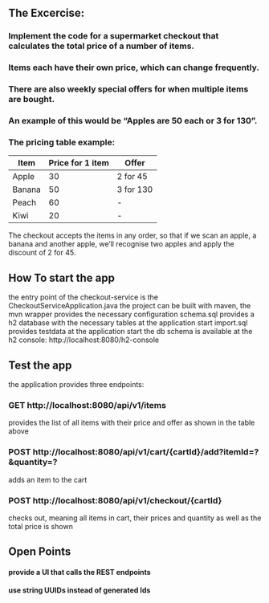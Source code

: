 ## The Excercise:

### Implement the code for a supermarket checkout that calculates the total price of a number of items.

### Items each have their own price, which can change frequently.

### There are also weekly special offers for when multiple items are bought.

### An example of this would be “Apples are 50 each or 3 for 130”.

### The pricing table example:

| Item   |Price for 1 item | Offer                |
|--------|-----------------|----------------------|
| Apple  | 30              | 2 for 45             |
| Banana | 50              | 3 for 130            |
| Peach  | 60              |  -                   |
| Kiwi   | 20              |  -                   |

The checkout accepts the items in any order, so that if we scan an apple, a banana and another apple, we’ll recognise two apples and apply the discount of 2 for 45.

## How To start the app
the entry point of the checkout-service is the CheckoutServiceApplication.java
the project can be built with maven, the mvn wrapper provides the necessary configuration
schema.sql provides a h2 database with the necessary tables at the application start
import.sql provides testdata at the application start
the db schema is available at the h2 console: http://localhost:8080/h2-console

## Test the app
 the application provides three endpoints:
 ### GET http://localhost:8080/api/v1/items
 provides the list of all items with their price and offer as shown in the table above
 ### POST http://localhost:8080/api/v1/cart/{cartId}/add?itemId=?&quantity=?
 adds an item to the cart
 ### POST http://localhost:8080/api/v1/checkout/{cartId} 
 checks out, meaning all items in cart, their prices and quantity as well as the total price is shown

## Open Points
#### provide a UI that calls the REST endpoints
#### use string UUIDs instead of generated Ids
